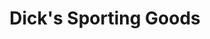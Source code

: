 ---
title: "Dick's Sporting Goods"
url: /concord/dicks-sporting-goods-bayfield-parkway/
shop: Sport
---